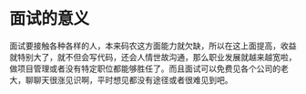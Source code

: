 # 面试的意义

面试要接触各种各样的人，本来码农这方面能力就欠缺，所以在这上面提高，收益就特别大了，就不但会写代码，还会人情世故沟通，那么职业发展就越来越宽啦，做项目管理或者没有特定职位都能够胜任了。而且面试可以免费见各个公司的老大，聊聊天很涨见识啊，平时想见都没有途径或者很难见到吧。

